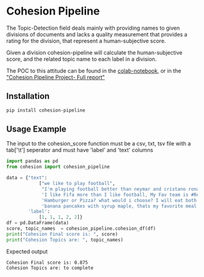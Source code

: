 # Cohesion Pipeline


The Topic-Detection field deals mainly with providing names to given divisions of documents and lacks a quality measurement that provides a rating for the division, that represent a human-subjective score.

Given a division cohesion-pipeline will calculate the human-subjective score, and the related topic name to each label in a division.

The POC to this attitude can be found in the [colab-notebook](https://colab.research.google.com/drive/1IFWKF3CFfzZWT9WucdISpDbLDI4mtTjX?usp=sharing), or in the ["Cohesion Pipeline Project- Full report"](https://github.com/Berdugo1994/cohesion-pipeline/blob/main/Cohesion%20Pipeline%20Project%20-%20Full%20Report.pdf)

## Installation

```bash
pip install cohesion-pipeline
```

## Usage Example
The input to the cohesion_score function must be a csv, txt, tsv file with a tab['\t'] seperator and must have 'label' and 'text' columns
```python
import pandas as pd
from cohesion import cohesion_pipeline

data = {"text":
            ["we like to play football",
             "I'm playing football better than neymar and cristano ronaldo",
             'I like Fifa more than I like football, My Fav team is #RealMadrid Hala Madrid',
             'Hamburger or Pizza? what would i choose? I will eat both of them, it so tasty!',
             'banana pancakes with syrup maple, thats my favorite meal'],
        'label':
            [1, 1, 1, 2, 2]}
df = pd.DataFrame(data)
score, topic_names  = cohesion_pipeline.cohesion_df(df)
print("Cohesion Final score is: ", score)
print("Cohesion Topics are: ", topic_names)

```

Expected output
```
Cohesion Final score is: 0.875
Cohesion Topics are: to complete
```
